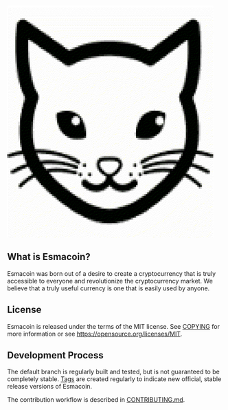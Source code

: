 ![esmacoin logo](https://github.com/alik918/esmacoin/blob/master/src/qt/res/images/trad/splash.png)

What is Esmacoin?
----------------

Esmacoin was born out of a desire to create a cryptocurrency that is truly accessible to everyone and revolutionize the cryptocurrency market. We believe that a truly useful currency is one that is easily used by anyone.


License
-------

Esmacoin is released under the terms of the MIT license. See [COPYING](COPYING) for more
information or see https://opensource.org/licenses/MIT.

Development Process
-------------------

The default branch is regularly built and tested, but is not guaranteed to be
completely stable. [Tags](https://github.com/alik918/esmacoin/tags) are created
regularly to indicate new official, stable release versions of Esmacoin.

The contribution workflow is described in [CONTRIBUTING.md](CONTRIBUTING.md).


